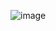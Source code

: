![image](https://user-images.githubusercontent.com/112357352/218941489-e53ad6b2-2f48-49a2-aa5c-eb565270cacf.png)
